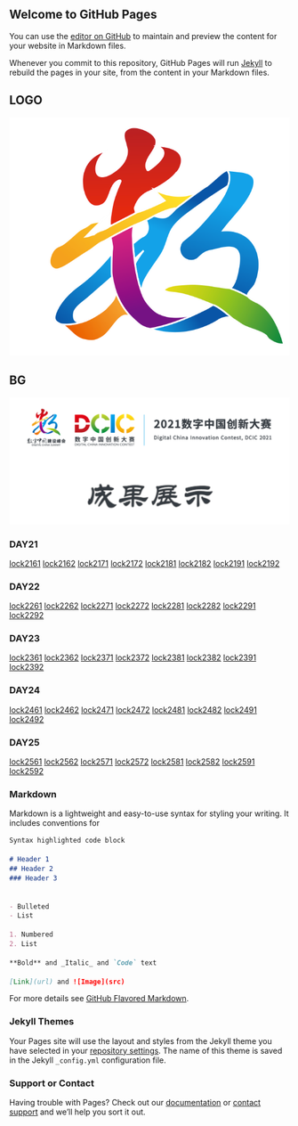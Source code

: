 
## Welcome to GitHub Pages
You can use the [editor on GitHub](https://github.com/fanghaoze/digitalchina/edit/gh-pages/index.md) to maintain and preview the content for your website in Markdown files.

Whenever you commit to this repository, GitHub Pages will run [Jekyll](https://jekyllrb.com/) to rebuild the pages in your site, from the content in your Markdown files.
## LOGO
![logo](/logo.png)
## BG
![bg](/backgroud.png)
### DAY21
[lock2161](/map_lock2161.html)
[lock2162](/map_lock2162.html)
[lock2171](/map_lock2171.html)
[lock2172](/map_lock2172.html)
[lock2181](/map_lock2181.html)
[lock2182](/map_lock2182.html)
[lock2191](/map_lock2191.html)
[lock2192](/map_lock2192.html)
### DAY22
[lock2261](/map_lock2261.html)
[lock2262](/map_lock2262.html)
[lock2271](/map_lock2271.html)
[lock2272](/map_lock2272.html)
[lock2281](/map_lock2281.html)
[lock2282](/map_lock2282.html)
[lock2291](/map_lock2291.html)
[lock2292](/map_lock2292.html)
### DAY23
[lock2361](/map_lock2361.html)
[lock2362](/map_lock2362.html)
[lock2371](/map_lock2371.html)
[lock2372](/map_lock2372.html)
[lock2381](/map_lock2381.html)
[lock2382](/map_lock2382.html)
[lock2391](/map_lock2391.html)
[lock2392](/map_lock2392.html)
### DAY24
[lock2461](/map_lock2461.html)
[lock2462](/map_lock2462.html)
[lock2471](/map_lock2471.html)
[lock2472](/map_lock2472.html)
[lock2481](/map_lock2481.html)
[lock2482](/map_lock2482.html)
[lock2491](/map_lock2491.html)
[lock2492](/map_lock2492.html)
### DAY25
[lock2561](/map_lock2561.html)
[lock2562](/map_lock2562.html)
[lock2571](/map_lock2571.html)
[lock2572](/map_lock2572.html)
[lock2581](/map_lock2581.html)
[lock2582](/map_lock2582.html)
[lock2591](/map_lock2591.html)
[lock2592](/map_lock2592.html)
### Markdown

Markdown is a lightweight and easy-to-use syntax for styling your writing. It includes conventions for

```markdown
Syntax highlighted code block

# Header 1
## Header 2
### Header 3


- Bulleted
- List

1. Numbered
2. List

**Bold** and _Italic_ and `Code` text

[Link](url) and ![Image](src)
```

For more details see [GitHub Flavored Markdown](https://guides.github.com/features/mastering-markdown/).

### Jekyll Themes

Your Pages site will use the layout and styles from the Jekyll theme you have selected in your [repository settings](https://github.com/fanghaoze/digitalchina/settings). The name of this theme is saved in the Jekyll `_config.yml` configuration file.

### Support or Contact

Having trouble with Pages? Check out our [documentation](https://docs.github.com/categories/github-pages-basics/) or [contact support](https://support.github.com/contact) and we’ll help you sort it out.
